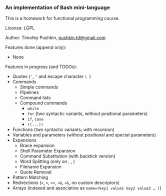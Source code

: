 ### An implementation of Bash mini-language

This is a homework for functional programming course.

License: LGPL

Author: Timofey Pushkin, pushkin.td@gmail.com

Features done (append only):

- None

Features in progress (and TODOs):

- Quotes (`'`, `"` and escape character `\ `)
- Commands
    - Simple commands
    - Pipelines
    - Command lists
    - Compound commands
        - `while`
        - `for` (two syntactic variants, without positional parameters)
        - `if`, `case`
        - `((...))`
- Functions (two syntactic variants; with recursion)
- Variables and parameters (without positional and special parameters)
- Expansions
    - Brace expansion
    - Shell Parameter Expansion
    - Command Substitution (with backtick version)
    - Word Splitting (only on <space>, <tab>, <newline>)
    - Filename Expansion
    - Quote Removal
- Pattern Matching
- Redirections (`<`, `>`, `>>`, `<&`, `>&`, no custom descriptors)
- Arrays (indexed and associative as `name=(key1 value1 key2 value2 … )`)
